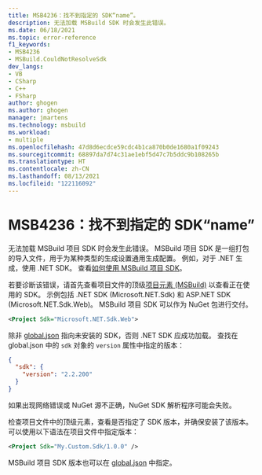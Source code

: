 ```yaml
---
title: MSB4236：找不到指定的 SDK“name”。
description: 无法加载 MSBuild SDK 时会发生此错误。
ms.date: 06/18/2021
ms.topic: error-reference
f1_keywords:
- MSB4236
- MSBuild.CouldNotResolveSdk
dev_langs:
- VB
- CSharp
- C++
- FSharp
author: ghogen
ms.author: ghogen
manager: jmartens
ms.technology: msbuild
ms.workload:
- multiple
ms.openlocfilehash: 47d8d6ecdce59cdc4b1ca870b0de1680a1f09243
ms.sourcegitcommit: 68897da7d74c31ae1ebf5d47c7b5ddc9b108265b
ms.translationtype: HT
ms.contentlocale: zh-CN
ms.lasthandoff: 08/13/2021
ms.locfileid: "122116092"
---
```

# <a name="msb4236-the-sdk-name-specified-could-not-be-found"></a>MSB4236：找不到指定的 SDK“name”

无法加载 MSBuild 项目 SDK 时会发生此错误。 MSBuild 项目 SDK 是一组打包的导入文件，用于为某种类型的生成设置通用生成配置。 例如，对于 .NET 生成，使用 .NET SDK。 查看[如何使用 MSBuild 项目 SDK](../how-to-use-project-sdk.md)。

若要诊断该错误，请首先查看项目文件的顶级[项目元素 (MSBuild)](../project-element-msbuild.md) 以查看正在使用的 SDK。 示例包括 .NET SDK (Microsoft.NET.Sdk) 和 ASP.NET SDK (Microsoft.NET.Sdk.Web)。 MSBuild 项目 SDK 可以作为 NuGet 包进行交付。

```xml
<Project Sdk="Microsoft.NET.Sdk.Web">
```

除非 [global.json](/dotnet/core/tools/global-json) 指向未安装的 SDK，否则 .NET SDK 应成功加载。 查找在 global.json 中的 `sdk` 对象的 `version` 属性中指定的版本：

```json
{
  "sdk": {
    "version": "2.2.200"
  }
}
```

如果出现网络错误或 NuGet 源不正确，NuGet SDK 解析程序可能会失败。

检查项目文件中的顶级元素，查看是否指定了 SDK 版本，并确保安装了该版本。 可以使用以下语法在项目文件中指定版本：

```xml
<Project Sdk="My.Custom.Sdk/1.0.0" />
```

MSBuild 项目 SDK 版本也可以在 [global.json](/dotnet/core/tools/global-json#msbuild-sdks) 中指定。